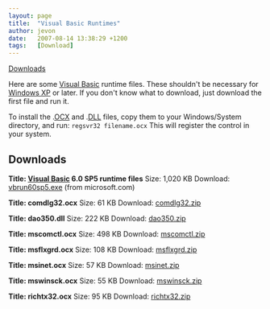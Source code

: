 ```yaml
---
layout: page
title:  "Visual Basic Runtimes"
author: jevon
date:   2007-08-14 13:38:29 +1200
tags:   [Download]
---
```


[Downloads](downloads.md)

Here are some [Visual Basic](visual-basic.md) runtime files. These shouldn't be necessary for [Windows XP](windows-xp.md) or later. If you don't know what to download, just download the first file and run it. 

To install the .[OCX](ocx.md) and .[DLL](dll.md) files, copy them to your Windows/System directory, and run: `regsvr32 filename.ocx`
This will register the control in your system.

## Downloads
**Title: [Visual Basic](visual-basic.md) 6.0 SP5 runtime files**
Size: 1,020 KB
Download: <a href="http://www.microsoft.com/downloads/details.aspx?FamilyID=bf9a24f9-b5c5-48f4-8edd-cdf2d29a79d5">vbrun60sp5.exe</a> (from microsoft.com)

**Title: comdlg32.ocx**
Size: 61 KB
Download: <a href="/files/runtimes/comdlg32.zip">comdlg32.zip</a>

**Title: dao350.dll**
Size: 222 KB
Download: <a href="/files/runtimes/dao350.zip">dao350.zip</a>

**Title: mscomctl.ocx**
Size: 498 KB
Download: <a href="/files/runtimes/mscomctl.zip">mscomctl.zip</a>

**Title: msflxgrd.ocx**
Size: 108 KB
Download: <a href="/files/runtimes/msflxgrd.zip">msflxgrd.zip</a>

**Title: msinet.ocx**
Size: 57 KB
Download: <a href="/files/runtimes/msinet.zip">msinet.zip</a>

**Title: mswinsck.ocx**
Size: 55 KB
Download: <a href="/files/runtimes/mswinsck.zip">mswinsck.zip</a>

**Title: richtx32.ocx**
Size: 95 KB
Download: <a href="/files/runtimes/richtx32.zip">richtx32.zip</a>
